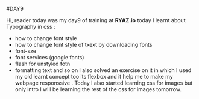 #DAY9

Hi, reader today was my day9 of training at **RYAZ.io** today I learnt about Typography in css :
* how to change font style
* how to change font style of txext by downloading fonts
* font-sze
* font services (google fonts)
* flash for unstyled fotn
* formatting text
 and so on I also solved an exercise on it in which I used my old learnt concept too its flexbox and it help me to make my webpage responssive .
 Today I also started learning css for images but only intro I will be learning the rest of the css for images tomorrow.